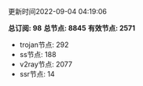 更新时间2022-09-04 04:19:06

**总订阅: 98**
**总节点: 8845**
**有效节点: 2571**
- trojan节点: 292
- ss节点: 188
- v2ray节点: 2077
- ssr节点: 14
